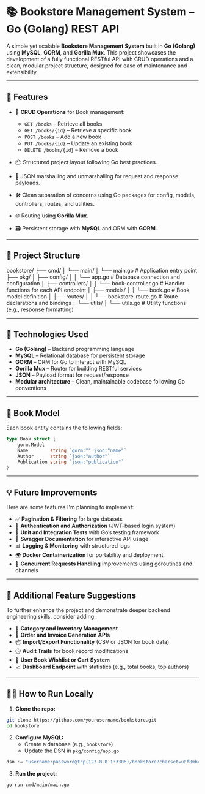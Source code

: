 # 📚 Bookstore Management System – Go (Golang) REST API

A simple yet scalable **Bookstore Management System** built in **Go (Golang)** using **MySQL**, **GORM**, and **Gorilla Mux**. This project showcases the development of a fully functional RESTful API with CRUD operations and a clean, modular project structure, designed for ease of maintenance and extensibility.

---

## 🚀 Features

- 📖 **CRUD Operations** for Book management:
  - `GET /books` – Retrieve all books
  - `GET /books/{id}` – Retrieve a specific book
  - `POST /books` – Add a new book
  - `PUT /books/{id}` – Update an existing book
  - `DELETE /books/{id}` – Remove a book

- 📦 Structured project layout following Go best practices.
- 🔁 JSON marshalling and unmarshalling for request and response payloads.
- 🛠️ Clean separation of concerns using Go packages for config, models, controllers, routes, and utilities.
- 🌐 Routing using **Gorilla Mux**.
- 🗃️ Persistent storage with **MySQL** and ORM with **GORM**.

---

## 🧱 Project Structure

bookstore/
├── cmd/
│   └── main/
│       └── main.go               # Application entry point
├── pkg/
│   ├── config/
│   │   └── app.go               # Database connection and configuration
│   ├── controllers/
│   │   └── book-controller.go   # Handler functions for each API endpoint
│   ├── models/
│   │   └── book.go              # Book model definition
│   ├── routes/
│   │   └── bookstore-route.go   # Route declarations and bindings
│   └── utils/
│       └── utils.go             # Utility functions (e.g., response formatting)

---

## 🧪 Technologies Used

- **Go (Golang)** – Backend programming language
- **MySQL** – Relational database for persistent storage
- **GORM** – ORM for Go to interact with MySQL
- **Gorilla Mux** – Router for building RESTful services
- **JSON** – Payload format for request/response
- **Modular architecture** – Clean, maintainable codebase following Go conventions

---

## 📘 Book Model

Each book entity contains the following fields:

```go
type Book struct {
    gorm.Model
    Name        string `gorm:"" json:"name"`
    Author      string `json:"author"`
    Publication string `json:"publication"`
}
```

---

## 💡 Future Improvements

Here are some features I'm planning to implement:

- ✅ **Pagination & Filtering** for large datasets
- 🔐 **Authentication and Authorization** (JWT-based login system)
- 🧪 **Unit and Integration Tests** with Go’s testing framework
- 🧾 **Swagger Documentation** for interactive API usage
- 📊 **Logging & Monitoring** with structured logs
- 🌍 **Docker Containerization** for portability and deployment
- 🧵 **Concurrent Requests Handling** improvements using goroutines and channels

---

## 🧠 Additional Feature Suggestions

To further enhance the project and demonstrate deeper backend engineering skills, consider adding:

- 📘 **Category and Inventory Management**
- 🧾 **Order and Invoice Generation APIs**
- 📦 **Import/Export Functionality** (CSV or JSON for book data)
- 🕒 **Audit Trails** for book record modifications
- 🛒 **User Book Wishlist or Cart System**
- 📈 **Dashboard Endpoint** with statistics (e.g., total books, top authors)

---

## 👨‍💻 How to Run Locally

1. **Clone the repo:**

```bash
git clone https://github.com/yourusername/bookstore.git
cd bookstore
```

2. **Configure MySQL:**
   - Create a database (e.g., `bookstore`)
   - Update the DSN in `pkg/config/app.go`

```go
dsn := "username:password@tcp(127.0.0.1:3306)/bookstore?charset=utf8mb4&parseTime=True&loc=Local"
```

3. **Run the project:**

```bash
go run cmd/main/main.go
```

